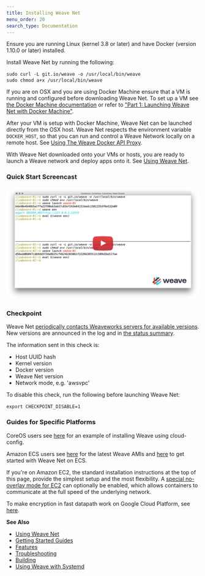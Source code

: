 ```yaml
---
title: Installing Weave Net
menu_order: 20
search_type: Documentation
---
```



Ensure you are running Linux (kernel 3.8 or later) and have Docker
(version 1.10.0 or later) installed.

Install Weave Net by running the following:

    sudo curl -L git.io/weave -o /usr/local/bin/weave
    sudo chmod a+x /usr/local/bin/weave

If you are on OSX and you are using Docker Machine ensure that a VM is running and configured 
before downloading Weave Net. To set up a VM see [the Docker Machine
documentation](https://docs.docker.com/installation/mac/#from-your-shell) or refer to ["Part 1: Launching Weave Net with Docker Machine"](/guides/part-1-launching-weave-net-with-docker-machine/).

After your VM is setup with Docker Machine, Weave Net can be launched directly from the OSX host. Weave Net respects the environment variable `DOCKER_HOST`, so that you can run and control a Weave Network locally on a remote host. See [Using The Weave Docker API Proxy](/site/weave-docker-api/using-proxy.md).

With Weave Net downloaded onto your VMs or hosts, you are ready to launch a Weave network and deploy apps onto it. See [Using Weave Net](/site/using-weave.md).

### Quick Start Screencast

<a href="https://youtu.be/kihQCCT1ykE" target="_blank">
  <img src="hello-screencast.png" alt="Click to watch the screencast" />
</a>

### Checkpoint

Weave Net [periodically contacts Weaveworks servers for available
versions](https://github.com/weaveworks/go-checkpoint).  New versions
are announced in the log and in [the status
summary](/site/troubleshooting.md#weave-status).

The information sent in this check is:

 * Host UUID hash
 * Kernel version
 * Docker version
 * Weave Net version
 * Network mode, e.g. 'awsvpc'

To disable this check, run the following before launching Weave Net:

    export CHECKPOINT_DISABLE=1

### Guides for Specific Platforms

CoreOS users see [here](/guides/networking-docker-containers-with-weave-on-coreos/) for an example of installing Weave using cloud-config.

Amazon ECS users see [here](https://github.com/weaveworks/integrations/blob/master/aws/ecs/README.md)
for the latest Weave AMIs and [here](https://www.weave.works/docs/tutorials/old-guides/ecs/) to get started with Weave Net on ECS.

If you're on Amazon EC2, the standard installation instructions at the
top of this page, provide the simplest setup and the most flexibility.
A [special no-overlay mode for EC2](/site/tasks/manage/awsvpc.md) can
optionally be enabled, which allows containers to communicate at the
full speed of the underlying network.

To make encryption in fast datapath work on Google Cloud Platform, see
[here](/site/faq.md#ports).

**See Also** 

 * [Using Weave Net](/site/using-weave.md)
 * [Getting Started Guides](http://www.weave.works/guides/)
 * [Features](/site/overview/features.md)
 * [Troubleshooting](/site/troubleshooting.md)
 * [Building](/site/building.md)
 * [Using Weave with Systemd](/site/installing-weave/systemd.md)
 
